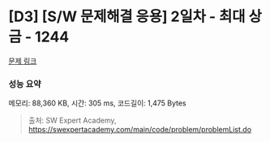 # [D3] [S/W 문제해결 응용] 2일차 - 최대 상금 - 1244 

[문제 링크](https://swexpertacademy.com/main/code/problem/problemDetail.do?contestProbId=AV15Khn6AN0CFAYD) 

### 성능 요약

메모리: 88,360 KB, 시간: 305 ms, 코드길이: 1,475 Bytes



> 출처: SW Expert Academy, https://swexpertacademy.com/main/code/problem/problemList.do